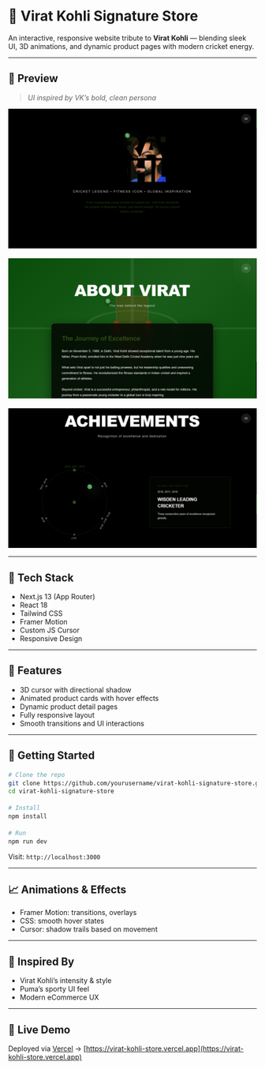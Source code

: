 # 🏏 Virat Kohli Signature Store

An interactive, responsive website tribute to **Virat Kohli** — blending sleek UI, 3D animations, and dynamic product pages with modern cricket energy.

---

## 📸 Preview

> *UI inspired by VK’s bold, clean persona*


<img src="ss.png" alt="Home Page" />
<br><br>
<img src="ss2.png" alt="Home Page" /><br><br>
<img src="ss4.png" alt="Home Page" />


---

## 🔧 Tech Stack

* Next.js 13 (App Router)
* React 18
* Tailwind CSS
* Framer Motion
* Custom JS Cursor
* Responsive Design

---

## 🎨 Features

* 3D cursor with directional shadow
* Animated product cards with hover effects
* Dynamic product detail pages
* Fully responsive layout
* Smooth transitions and UI interactions

---

## 🚀 Getting Started

```bash
# Clone the repo
git clone https://github.com/yourusername/virat-kohli-signature-store.git
cd virat-kohli-signature-store

# Install
npm install

# Run
npm run dev
```

Visit: `http://localhost:3000`

---

## 📈 Animations & Effects

* Framer Motion: transitions, overlays
* CSS: smooth hover states
* Cursor: shadow trails based on movement

---

## 👊 Inspired By

* Virat Kohli’s intensity & style
* Puma’s sporty UI feel
* Modern eCommerce UX

---


## 🔗 Live Demo

Deployed via [Vercel](https://vercel.com/) → [https://virat-kohli-store.vercel.app](https://virat-kohli-store.vercel.app)

